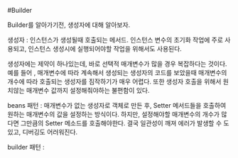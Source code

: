 #Builder

Builder를 알아가기전, 생성자에 대해 알아보자.

생성자 : 인스턴스가 생성될때 호출되는 메서드. 인스턴스 변수의 초기화 작업에 주로 사용되고, 인스턴스 생성시에 실행되어야할 작업을 위해서도 사용된다.

생성자에는 제약이 하나있는데, 바로 선택적 매개변수가 많을 경우 복잡하다는 것이다.
예를 들어 , 매개변수에 따라 계속해서 생성되는 생성자의 코드를 보았을때 매개변수의 개수에 따라 호출되는 생성자를 짐작하기가 매우 어렵다.
또한 생성자 호출을 위해서 원치않는 매개변수 값까지 설정해줘야하는 불편함이 있다.

beans 패턴 : 매개변수가 없는 생성자로 객체로 만든 후, Setter 메서드들을 호출하여 원하는 매개변수의 값을 설정하는 방식이다.
하지만, 설정해야할 매개변수의 개수가 많다면 그만큼의 Setter 메소드를 호출해야한다. 결국 일관성이 깨져 에러가 발생할 수 도있고, 디버깅도 어러워진다.

builder 패턴 : 
